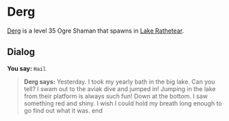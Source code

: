 # Derg



[Derg](/npc/51046) is a level 35 Ogre Shaman that spawns in [Lake Rathetear](/zone/51).



## Dialog

**You say:** `Hail`



>**Derg says:** Yesterday. I took my yearly bath in the big lake.  Can you tell?  I swam out to the aviak dive and jumped in!  Jumping in the lake from their platform is always such fun!  Down at the bottom. I saw something red and shiny.  I wish I could hold my breath long enough to go find out what it was.
end





